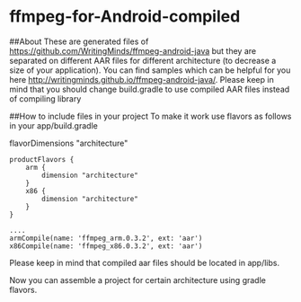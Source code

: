 # ffmpeg-for-Android-compiled
##About
These are generated files of https://github.com/WritingMinds/ffmpeg-android-java but they are separated on different AAR files for different architecture (to decrease a size of your application). You can find samples which can be helpful for you here http://writingminds.github.io/ffmpeg-android-java/.
Please keep in mind that you should change build.gradle to use compiled AAR files instead of compiling library

##How to include files in your project
To make it work use flavors as follows in your app/build.gradle

flavorDimensions "architecture"

    productFlavors {
        arm {
            dimension "architecture"
        }
        x86 {
            dimension "architecture"
        }
    }
    
    ....
    armCompile(name: 'ffmpeg_arm.0.3.2', ext: 'aar')
    x86Compile(name: 'ffmpeg_x86.0.3.2', ext: 'aar')
    
    
Please keep in mind that compiled aar files should be located in app/libs.

Now you can assemble a project for certain architecture using gradle flavors.
